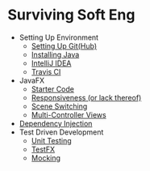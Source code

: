 # Surviving Soft Eng

- Setting Up Environment
  - [Setting Up Git(Hub)](setup/git.md)
  - [Installing Java](setup/java.md)
  - [IntelliJ IDEA](setup/intellij.md)
  - [Travis CI](setup/travis_ci.md)
- JavaFX
  - [Starter Code](javafx/stater_code.md)
  - [Responsiveness (or lack thereof)](javafx/responsiveness.md)
  - [Scene Switching](javafx/scene_switching.md)
  - [Multi-Controller Views](javafx/multi_controller_views.md)
- [Dependency Injection](DI/intro.md)
- Test Driven Development
  - [Unit Testing](tdd/unit_tests.md)
  - [TestFX](tdd/testfx.md)
  - [Mocking](tdd/mocking.md)

